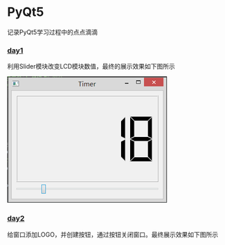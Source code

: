 # PyQt5
记录PyQt5学习过程中的点点滴滴
### [day1](day1.py)
利用Slider模块改变LCD模块数值，最终的展示效果如下图所示

![](img/day1.PNG "第一天效果展示")

### [day2](day2/day2.py)
给窗口添加LOGO，并创建按钮，通过按钮关闭窗口。最终展示效果如下图所示

